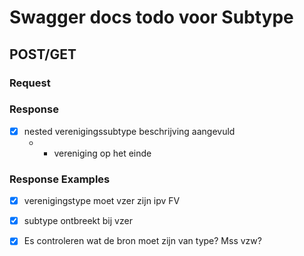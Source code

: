 # Swagger docs todo voor Subtype

## POST/GET

### Request
### Response
- [x] nested verenigingssubtype beschrijving aangevuld
  - + vereniging op het einde
### Response Examples
- [x] verenigingstype moet vzer zijn ipv FV
- [x] subtype ontbreekt bij vzer

- [x] Es controleren wat de bron moet zijn van type? Mss vzw?